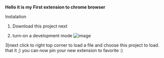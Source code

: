 **Hello it is my First extension to chrome browser**

Instalation 
1) Download this project next 

2) turn-on a development mode
![image](https://user-images.githubusercontent.com/93125773/182690392-3f73ae58-fe1e-4310-8cd6-b49bb7ee8eba.png)


3)next click to right top corner to load a file and choose this project to load. 
that it ;) you can now pin your new extension to favorite :)
